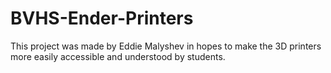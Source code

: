 # BVHS-Ender-Printers
This project was made by Eddie Malyshev in hopes to make the 3D printers more easily accessible and understood by students.
